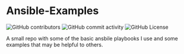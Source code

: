 # Ansible-Examples
![GitHub contributors](https://img.shields.io/github/contributors-anon/kbrown900/Ansible-Examples?style=for-the-badge&link=https//github.com/kbrown900/Ansible-Examples/graphs/contributors)
![GitHub commit activity](https://img.shields.io/github/commit-activity/m/kbrown900/Ansible-Examples?style=for-the-badge)
![GitHub License](https://img.shields.io/github/license/kbrown900/Ansible-Examples?style=for-the-badge)





A small repo with some of the basic ansbile playbooks I use and some examples that may be helpful to others.

